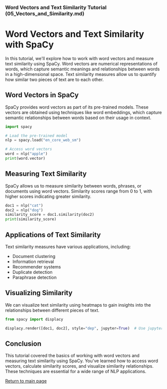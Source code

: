 
### Word Vectors and Text Similarity Tutorial (05_Vectors_and_Similarity.md)


# Word Vectors and Text Similarity with SpaCy

In this tutorial, we'll explore how to work with word vectors and measure text similarity using SpaCy. Word vectors are numerical representations of words, which capture semantic meanings and relationships between words in a high-dimensional space. Text similarity measures allow us to quantify how similar two pieces of text are to each other.

## Word Vectors in SpaCy

SpaCy provides word vectors as part of its pre-trained models. These vectors are obtained using techniques like word embeddings, which capture semantic relationships between words based on their usage in context.

```python
import spacy

# Load the pre-trained model
nlp = spacy.load("en_core_web_sm")

# Access word vectors
word = nlp("apple")
print(word.vector)
```

## Measuring Text Similarity

SpaCy allows us to measure similarity between words, phrases, or documents using word vectors. Similarity scores range from 0 to 1, with higher scores indicating greater similarity.

```python
doc1 = nlp("cat")
doc2 = nlp("dog")
similarity_score = doc1.similarity(doc2)
print(similarity_score)
```

## Applications of Text Similarity

Text similarity measures have various applications, including:
- Document clustering
- Information retrieval
- Recommender systems
- Duplicate detection
- Paraphrase detection

## Visualizing Similarity

We can visualize text similarity using heatmaps to gain insights into the relationships between different pieces of text.

```python
from spacy import displacy

displacy.render([doc1, doc2], style="dep", jupyter=True)  # Use jupyter=False if not in a Jupyter notebook
```

## Conclusion

This tutorial covered the basics of working with word vectors and measuring text similarity using SpaCy. You've learned how to access word vectors, calculate similarity scores, and visualize similarity relationships. These techniques are essential for a wide range of NLP applications.

[Return to main page](../README.md)
